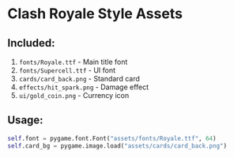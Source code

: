 # Clash Royale Style Assets

## Included:
1. `fonts/Royale.ttf` - Main title font
2. `fonts/Supercell.ttf` - UI font
3. `cards/card_back.png` - Standard card
4. `effects/hit_spark.png` - Damage effect
5. `ui/gold_coin.png` - Currency icon

## Usage:
```python
self.font = pygame.font.Font("assets/fonts/Royale.ttf", 64)
self.card_bg = pygame.image.load("assets/cards/card_back.png")
```
